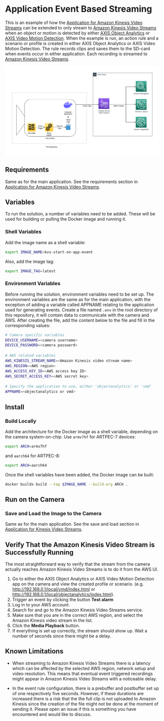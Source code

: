 # Application Event Based Streaming

This is an example of how the [Application for Amazon Kinesis Video Streams](../README.md)
can be extended to only stream to [Amazon Kinesis Video Streams](https://aws.amazon.com/kinesis/video-streams/) when an object or
motion is detected by either [AXIS Object Analytics](https://www.axis.com/products/axis-object-analytics) or
[AXIS Video Motion Detection](https://www.axis.com/products/axis-video-motion-detection). When the example is run, an
action rule and a scenario or profile is created in either AXIS Object Analytics or AXIS Video Motion Detection. The rule records clips and saves them to the SD-card when
events occur in either application. Each recording is streamed to
[Amazon Kinesis Video Streams](https://aws.amazon.com/kinesis/video-streams/).

![diagram](./../assets/start-on-app-event.png)

## Requirements

Same as for the main application. See the requirements section in [Application for Amazon Kinesis Video Streams](../README.md).

## Variables

To run the solution, a number of variables need to be added. These will be used for building or pulling the Docker image and
running it.

### Shell Variables

Add the image name as a shell variable:

```sh
export IMAGE_NAME=kvs-start-on-app-event
```

Also, add the image tag:

```sh
export IMAGE_TAG=latest
```

### Environment Variables

Before running the solution, environment variables need to be set up. The environment variables are the same as for the main
application, with the exception of adding a variable called APPNAME relating to the application used for generating events.
Create a file named `.env` in the root directory of this repository, it will contain data to communicate with the camera and
AWS. After creating the file, add the content below to the file and fill in the corresponding values:

```sh
# Camera specific variables
DEVICE_USERNAME=<camera username>
DEVICE_PASSWORD=<camera password>

# AWS related variables
AWS_KINESIS_STREAM_NAME=<Amazon Kinesis video stream name>
AWS_REGION=<AWS region>
AWS_ACCESS_KEY_ID=<AWS access key ID>
AWS_SECRET_ACCESS_KEY=<AWS secret key>

# Specify the application to use, either 'objectanalytics' or 'vmd'
APPNAME=<objectanalytics or vmd>
```

## Install

### Build Locally

Add the architecture for the Docker image as a shell variable, depending on the camera
system-on-chip. Use `armv7hf` for ARTPEC-7 devices:

```sh
export ARCH=armv7hf
```

and `aarch64` for ARTPEC-8:

```sh
export ARCH=aarch64
```

Once the shell variables have been added, the Docker image can be built:

```sh
docker buildx build --tag $IMAGE_NAME --build-arg ARCH .
```

## Run on the Camera

### Save and Load the Image to the Camera

Same as for the main application. See the save and load section in [Application for Kinesis Video Streams](../README.md).

## Verify That the Amazon Kinesis Video Stream is Successfully Running

The most straightforward way to verify that the stream from the camera actually
reaches Amazon Kinesis Video Streams is to do it from the AWS UI.

1. Go to either the AXIS Object Analytics or AXIS Video Motion Detection app on the camera and view the created profile or scenario.
(e.g. <http://192.168.0.1/local/vmd/index.html> or  <http://192.168.0.1/local/objectanalytics/index.html>).
2. Trigger an event by clicking the button **Test alarm**
3. Log in to your AWS account.
4. Search for and go to the Amazon Kinesis Video Streams service.
5. Make sure that you are in the correct AWS region, and select the Amazon Kinesis
video stream in the list.
6. Click the **Media Playback** button.
7. If everything is set up correctly, the stream should show up. Wait a number
of seconds since there might be a delay.

## Known Limitations

* When streaming to Amazon Kinesis Video Streams there is a latency which can be
affected by the selected AWS region, network setup and video resolution. This means that eventual event triggered recordings might
appear in Amazon Kinesis Video Streams with a noticeable delay.

* In the event rule configuration, there is a prebuffer and postbuffer set up of one respectively five seconds. However, if these durations are increased there is a risk that the the full clip is not uploaded to Amazon Kinesis since the creation of the file might not be done at the moment of sending it. Please open an issue if this is something you have encountered and would like to discuss.
